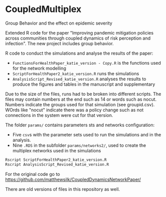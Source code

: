 # CoupledMultiplex
Group Behavior and the effect on epidemic severity

Extended R code for the paper "Improving pandemic mitigation policies across communities through coupled dynamics of risk perception and infection". 
The new project includes group behavior.

R code to conduct the simulations and analyse the results of the paper:

- `FunctionsForHealthPaper_katie_version - Copy.R` is the functions used for the network modelling
- `ScriptForHealthPaper2_katie_version.R` runs the simulations
- `AnalysisScript_Revised_katie_version.R` analyses the results to produce the figures and tables in the manuscript and supplementary

Due to the size of the files, runs had to be broken into different scripts. The files may contain numbers at the end such as 14 or words such as nocut. Numbers indicate the groups used for that simulation (see groupid.csv). WOrds like "nocut" indicate there was a policy change such as not connections in the system were cut for that version.  

The folder `params/` contains parameters sts and networks configuration:
- Five `csv`s with the  parameter sets used to run the simulations and in the analysis.
- Nine `.RDS` in the subfolder `params/networks2/`, used to create the multiplex networks used in the simulations

```bash
Rscript ScriptForHealthPaper2_katie_version.R 
Rscript AnalysisScript_Revised_katie_version.R
```
For the original code go to https://github.com/matthewsilk/CoupledDynamicsNetworkPaper/

There are old versions of files in this repository as well.
